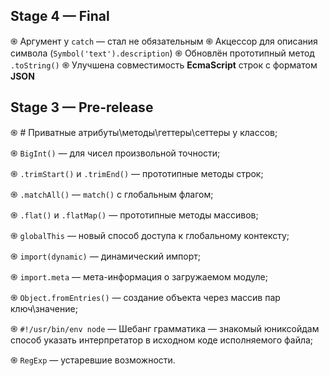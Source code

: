 ## Stage 4 — Final

֍ Аргумент у ```catch``` — стал не обязательным
֍ Акцессор для описания символа (```Symbol('text').description```)
֍ Обновлён прототипный метод ```.toString()```
֍ Улучшена совместимость <b>EcmaScript</b> строк с форматом <b>JSON</b>

## Stage 3 — Pre-release

֍ # Приватные атрибуты\методы\геттеры\сеттеры у классов;

֍ ```BigInt()``` — для чисел произвольной точности;

֍ ```.trimStart()``` и ```.trimEnd()``` — прототипные методы строк;

֍ ```.matchAll()``` — ```match()``` с глобальным флагом;

֍ ```.flat()``` и ```.flatMap()``` — прототипные методы массивов;

֍ ```globalThis``` — новый способ доступа к глобальному контексту;

֍ ```import(dynamic)``` — динамический импорт;

֍ ```import.meta``` — мета-информация о загружаемом модуле;

֍ ```Object.fromEntries()``` — создание объекта через массив пар ключ\значение;

֍ ```#!/usr/bin/env node```  — Шебанг грамматика — знакомый юниксойдам способ указать интерпретатор в исходном коде исполняемого файла;

֍ ```RegExp``` — устаревшие возможности.
